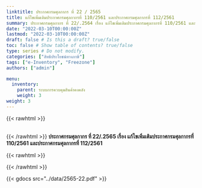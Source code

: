 ```yaml
---
linktitle: ประกาศกรมศุลกากร ที่ 22 / 2565
title: แก้ไขเพิ่มเติมประกาศกรมศุลกากรที่ 110/2561 และประกาศกรมศุลกากรที่ 112/2561
summary: ประกาศกรมศุลกากร ที่ 22/.2564 เรื่อง แก้ไขเพิ่มเติมประกาศกรมศุลกากรที่ 110/2561 และประกาศกรมศุลกากรที่ 112/2561
date: "2022-03-10T00:00:00Z"
lastmod: "2022-03-10T00:00:00Z"
draft: false # Is this a draft? true/false
toc: false # Show table of contents? true/false
type: series # Do not modify.
categories: ["สิทธิประโยชน์ทางภาษี"]
tags: ["e-Inventory", "Freezone"]
authors: ["admin"]

menu:
  inventory:
    parent: ระบบการควบคุมสินค้าคงคลัง
    weight: 3
weight: 3
---
```




{{< rawhtml >}}
<br>
<br>

{{< /rawhtml >}}
**ประกาศกรมศุลกากร ที่ 22/.2565 เรื่อง แก้ไขเพิ่มเติมประกาศกรมศุลกากรที่ 110/2561 และประกาศกรมศุลกากรที่ 112/2561**

{{< rawhtml >}}
<br>

{{< /rawhtml >}}

{{< gdocs src="../data/2565-22.pdf" >}}